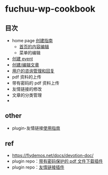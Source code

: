 # fuchuu-wp-cookbook

## 目次

- home page [创建指南](./docs/index.md)
  - [首页的内容编辑](./docs/zh/pageModify/mainPageModify.md)
  - 菜单的编辑
- [创建 event](./docs/zh/createEvent.md)
- [创建/编辑文章](./docs/zh/createPost.md)
- [用户的咨询管理和回复](./docs/zh/qaResolve.md)
- pdf 资料的上传
- 带有密码的 pdf 资料上传
- 友情链接的修改
- 文章的分类管理
-

## other
- plugin-友情链接[使用指南](./docs/zh/plugin-friendLink.md)

## ref

- https://flydemos.net/docs/devotion-doc/
- plugin repo：[带有密码保护的 pdf 文件下载插件](https://github.com/suhanyujie/wp-protected-pdf-download)
- plugin repo：[友情链接插件](https://github.com/suhanyujie/wp-link-gallery)
